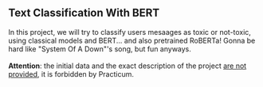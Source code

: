 ## Text Classification With BERT

In this project, we will try to classify users mesaages as toxic or not-toxic, using classical models and BERT... and also pretrained RoBERTa! Gonna be hard like "System Of A Down"'s song, but fun anyways.<br><br>
**Attention**: the initial data and the exact description of the project <u>are not provided</u>, it is forbidden by Practicum.

